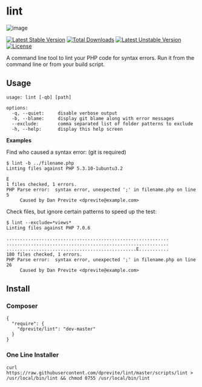 # lint

![image](http://cd7725b922b3176ce112-4476401cd1c8925765caec45a8dba466.r6.cf2.rackcdn.com/lint/lint.png)

[![Latest Stable Version](https://poser.pugx.org/dprevite/lint/v/stable.png)](https://packagist.org/packages/dprevite/lint) [![Total Downloads](https://poser.pugx.org/dprevite/lint/downloads.png)](https://packagist.org/packages/dprevite/lint) [![Latest Unstable Version](https://poser.pugx.org/dprevite/lint/v/unstable.png)](https://packagist.org/packages/dprevite/lint) [![License](https://poser.pugx.org/dprevite/lint/license.png)](https://packagist.org/packages/dprevite/lint)

A command line tool to lint your PHP code for syntax errors. Run it from the command line or from your build script.


## Usage

    usage: lint [-qb] [path]

    options:
      -q, --quiet:     disable verbose output
      -b, --blame:     display git blame along with error messages
      --exclude:       comma separated list of folder patterns to exclude
      -h, --help:      display this help screen

**Examples**

Find who caused a syntax error: (git is required)

    $ lint -b ../filename.php
    Linting files against PHP 5.3.10-1ubuntu3.2

    E
    1 files checked, 1 errors.
    PHP Parse error:  syntax error, unexpected ';' in filename.php on line 5
         Caused by Dan Previte <dprevite@example.com>


Check files, but ignore certain patterns to speed up the test:

    $ lint --exclude=*views*
    Linting files against PHP 7.0.6

    ............................................................
    ............................................................
    ................................................E...........
    180 files checked, 1 errors.
    PHP Parse error:  syntax error, unexpected ';' in filename.php on line 26
         Caused by Dan Previte <dprevite@example.com>

## Install

### Composer

    {
      "require": {
        "dprevite/lint": "dev-master"
      }
    }


### One Line Installer

    curl https://raw.githubusercontent.com/dprevite/lint/master/scripts/lint > /usr/local/bin/lint && chmod 0755 /usr/local/bin/lint

